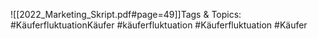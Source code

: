 
![[2022_Marketing_Skript.pdf#page=49]]Tags & Topics:
   #KäuferfluktuationKäufer
   #käuferfluktuation
   #Käuferfluktuation
   #Käufer